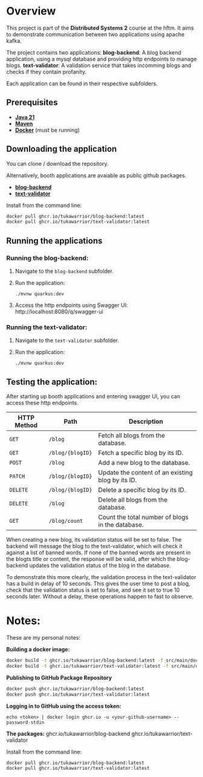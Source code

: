 # Overview
This project is part of the **Distributed Systems 2** course at the hftm. It aims to demonstrate communication between two applications using apache kafka.

The project contains two applications:
**blog-backend**: A blog backend application, using a mysql database and providing http endpoints to manage blogs. 
**text-validator**: A validation service that takes incomming blogs and checks if they contain profanity. 

Each application can be found in their respective subfolders. 

## Prerequisites
- [**Java 21**](https://adoptium.net/)
- [**Maven**](https://maven.apache.org/)
- [**Docker**](https://www.docker.com/) (must be running)

## Downloading the application
You can clone / download the repository. 

Alternatively, booth applications are avaiable as public github packages.

- [**blog-backend**](https://github.com/users/tukawarrior/packages/container/package/blog-backend)
- [**text-validator**](https://github.com/users/tukawarrior/packages/container/package/text-validator)


Install from the command line:
```sh
docker pull ghcr.io/tukawarrior/blog-backend:latest
docker pull ghcr.io/tukawarrior/text-validator:latest
```

## Running the applications

### Running the blog-backend:

1. Navigate to the `blog-backend` subfolder.

2. Run the application: 
    ```shell script
    ./mvnw quarkus:dev
    ```

3. Access the http endpoints using Swagger UI: 
http://localhost:8080/q/swagger-ui

### Running the text-validator:
1. Navigate to the `text-validator` subfolder.

2. Run the application: 
    ```shell script
    ./mvnw quarkus:dev
    ```

## Testing the application: 

After starting up booth applications and entering swagger UI, you can access these http endpoints.

| **HTTP Method** | **Path**                  | **Description**                                                                                   |
|------------------|---------------------------|---------------------------------------------------------------------------------------------------|
| `GET`           | `/blog`                  | Fetch all blogs from the database.                                                               |
| `GET`           | `/blog/{blogID}`         | Fetch a specific blog by its ID.                                                                 |
| `POST`          | `/blog`                  | Add a new blog to the database.                                                                  |
| `PATCH`         | `/blog/{blogID}`         | Update the content of an existing blog by its ID.                                                |
| `DELETE`        | `/blog/{blogID}`         | Delete a specific blog by its ID.                                                               |
| `DELETE`        | `/blog`                  | Delete all blogs from the database.                                                             |
| `GET`           | `/blog/count`            | Count the total number of blogs in the database.                                                 |

When creating a new blog, its validation status will be set to false. 
The backend will message the blog to the text-validator, which will check it against a list of banned words. 
If none of the banned words are present in the blogts title or content, the response will be valid, after which the blog-backend updates the validation status of the blog in the database. 

To demonstrate this more clearly, the validation process in the text-validator has a build in delay of 10 seconds. This gives the user time to post a blog, check that the validation status is set to false, and see it set to true 10 seconds later. Without a delay, these operations happen to fast to observe. 



# Notes:
These are my personal notes:

**Building a docker image:**
```sh
docker build -t ghcr.io/tukawarrior/blog-backend:latest -f src/main/docker/Dockerfile.jvm .
docker build -t ghcr.io/tukawarrior/text-validator:latest -f src/main/docker/Dockerfile.jvm .
```

**Publishing to GitHub Package Repository**
```sh
docker push ghcr.io/tukawarrior/blog-backend:latest
docker push ghcr.io/tukawarrior/text-validator:latest

```

**Logging in to GitHub using the access token:**

```
echo <token> | docker login ghcr.io -u <your-github-username> --password-stdin
```

**The packages:**
ghcr.io/tukawarrior/blog-backend
ghcr.io/tukawarrior/text-validator

Install from the command line:
```sh
docker pull ghcr.io/tukawarrior/blog-backend:latest
docker pull ghcr.io/tukawarrior/text-validator:latest
```
